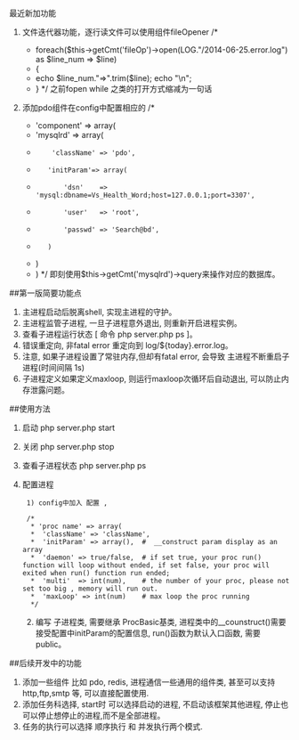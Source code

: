 最近新加功能
1. 文件迭代器功能，逐行读文件可以使用组件fileOpener 
        /*
	* foreach($this->getCmt('fileOp')->open(LOG."/2014-06-25.error.log") as $line_num => $line)
	* {
	* 	echo $line_num."=>".trim($line); echo "\n";	
	* }
	*/
	之前fopen  while 之类的打开方式缩减为一句话

2. 添加pdo组件在config中配置相应的
     /*
      * 'component' => array(
      *    'mysqlrd' => array(
      *        	'className' => 'pdo',
      *        'initParam'=> array(
      *            'dsn'    => 'mysql:dbname=Vs_Health_Word;host=127.0.0.1;port=3307',
      *            'user'   => 'root',
      *            'passwd' => 'Search@bd',
      *        )
      *    )
      * )
      */
      即刻使用$this->getCmt('mysqlrd')->query来操作对应的数据库。

##第一版简要功能点


1. 主进程启动后脱离shell, 实现主进程的守护。
2. 主进程监管子进程, 一旦子进程意外退出, 则重新开启进程实例。
3. 查看子进程运行状态  [ 命令 php server.php ps ]。
4. 错误重定向, 非fatal error 重定向到 log/${today}.error.log。
5. 注意, 如果子进程设置了常驻内存,但却有fatal error, 会导致 主进程不断重启子进程(时间间隔 1s)
6. 子进程定义如果定义maxloop, 则运行maxloop次循环后自动退出, 可以防止内存泄露问题。

##使用方法


1. 启动 php server.php start
2. 关闭 php server.php stop
3. 查看子进程状态 php server.php ps
4. 配置进程

        1) config中加入 配置 ,
	
        /*  
         * 'proc name' => array(
         *  'className' => 'className',
         *  'initParam' => array(),  #  __construct param display as an array
         *  'daemon' => true/false,  # if set true, your proc run() function will loop without ended, if set false, your proc will exited when run() function run ended; 
         *  'multi'  => int(num),    # the number of your proc, please not set too big , memory will run out. 
         *  'maxLoop' => int(num)    # max loop the proc running
         */
         
         
         
	2) 编写 子进程类, 需要继承 ProcBasic基类, 进程类中的__counstruct()需要接受配置中initParam的配置信息,  run()函数为默认入口函数, 需要 public。
	
##后续开发中的功能


1. 添加一些组件 比如 pdo, redis, 进程通信一些通用的组件类, 甚至可以支持http,ftp,smtp 等, 可以直接配置使用.
2. 添加任务科选择, start时 可以选择启动的进程, 不启动该框架其他进程, 停止也可以停止想停止的进程,而不是全部进程。
3. 任务的执行可以选择 顺序执行 和 并发执行两个模式.
